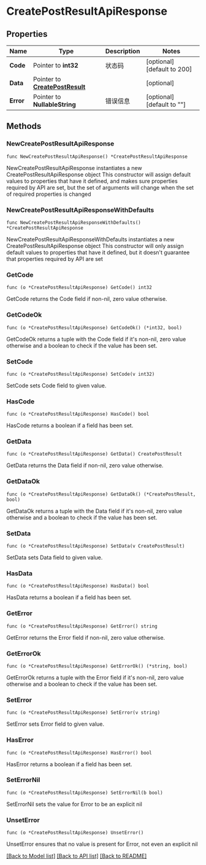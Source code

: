 # CreatePostResultApiResponse

## Properties

Name | Type | Description | Notes
------------ | ------------- | ------------- | -------------
**Code** | Pointer to **int32** | 状态码 | [optional] [default to 200]
**Data** | Pointer to [**CreatePostResult**](CreatePostResult.md) |  | [optional] 
**Error** | Pointer to **NullableString** | 错误信息 | [optional] [default to ""]

## Methods

### NewCreatePostResultApiResponse

`func NewCreatePostResultApiResponse() *CreatePostResultApiResponse`

NewCreatePostResultApiResponse instantiates a new CreatePostResultApiResponse object
This constructor will assign default values to properties that have it defined,
and makes sure properties required by API are set, but the set of arguments
will change when the set of required properties is changed

### NewCreatePostResultApiResponseWithDefaults

`func NewCreatePostResultApiResponseWithDefaults() *CreatePostResultApiResponse`

NewCreatePostResultApiResponseWithDefaults instantiates a new CreatePostResultApiResponse object
This constructor will only assign default values to properties that have it defined,
but it doesn't guarantee that properties required by API are set

### GetCode

`func (o *CreatePostResultApiResponse) GetCode() int32`

GetCode returns the Code field if non-nil, zero value otherwise.

### GetCodeOk

`func (o *CreatePostResultApiResponse) GetCodeOk() (*int32, bool)`

GetCodeOk returns a tuple with the Code field if it's non-nil, zero value otherwise
and a boolean to check if the value has been set.

### SetCode

`func (o *CreatePostResultApiResponse) SetCode(v int32)`

SetCode sets Code field to given value.

### HasCode

`func (o *CreatePostResultApiResponse) HasCode() bool`

HasCode returns a boolean if a field has been set.

### GetData

`func (o *CreatePostResultApiResponse) GetData() CreatePostResult`

GetData returns the Data field if non-nil, zero value otherwise.

### GetDataOk

`func (o *CreatePostResultApiResponse) GetDataOk() (*CreatePostResult, bool)`

GetDataOk returns a tuple with the Data field if it's non-nil, zero value otherwise
and a boolean to check if the value has been set.

### SetData

`func (o *CreatePostResultApiResponse) SetData(v CreatePostResult)`

SetData sets Data field to given value.

### HasData

`func (o *CreatePostResultApiResponse) HasData() bool`

HasData returns a boolean if a field has been set.

### GetError

`func (o *CreatePostResultApiResponse) GetError() string`

GetError returns the Error field if non-nil, zero value otherwise.

### GetErrorOk

`func (o *CreatePostResultApiResponse) GetErrorOk() (*string, bool)`

GetErrorOk returns a tuple with the Error field if it's non-nil, zero value otherwise
and a boolean to check if the value has been set.

### SetError

`func (o *CreatePostResultApiResponse) SetError(v string)`

SetError sets Error field to given value.

### HasError

`func (o *CreatePostResultApiResponse) HasError() bool`

HasError returns a boolean if a field has been set.

### SetErrorNil

`func (o *CreatePostResultApiResponse) SetErrorNil(b bool)`

 SetErrorNil sets the value for Error to be an explicit nil

### UnsetError
`func (o *CreatePostResultApiResponse) UnsetError()`

UnsetError ensures that no value is present for Error, not even an explicit nil

[[Back to Model list]](../README.md#documentation-for-models) [[Back to API list]](../README.md#documentation-for-api-endpoints) [[Back to README]](../README.md)


